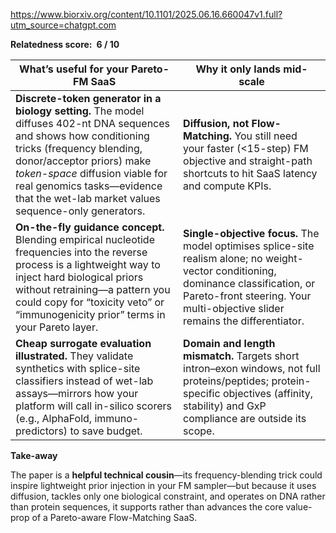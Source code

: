 https://www.biorxiv.org/content/10.1101/2025.06.16.660047v1.full?utm_source=chatgpt.com

**Relatedness score: 6 / 10**

| What’s useful for your Pareto-FM SaaS                                                                                                                                                                                                                                                                   | Why it only lands mid-scale                                                                                                                                                                                           |
| ------------------------------------------------------------------------------------------------------------------------------------------------------------------------------------------------------------------------------------------------------------------------------------------------------- | --------------------------------------------------------------------------------------------------------------------------------------------------------------------------------------------------------------------- |
| **Discrete-token generator in a biology setting.** The model diffuses 402-nt DNA sequences and shows how conditioning tricks (frequency blending, donor/acceptor priors) make *token-space* diffusion viable for real genomics tasks—evidence that the wet-lab market values sequence-only generators.  | **Diffusion, not Flow-Matching.** You still need your faster (<15-step) FM objective and straight-path shortcuts to hit SaaS latency and compute KPIs.                                                                |
| **On-the-fly guidance concept.** Blending empirical nucleotide frequencies into the reverse process is a lightweight way to inject hard biological priors without retraining—a pattern you could copy for “toxicity veto” or “immunogenicity prior” terms in your Pareto layer.                         | **Single-objective focus.** The model optimises splice-site realism alone; no weight-vector conditioning, dominance classification, or Pareto-front steering. Your multi-objective slider remains the differentiator. |
| **Cheap surrogate evaluation illustrated.** They validate synthetics with splice-site classifiers instead of wet-lab assays—mirrors how your platform will call in-silico scorers (e.g., AlphaFold, immuno-predictors) to save budget.                                                                  | **Domain and length mismatch.** Targets short intron–exon windows, not full proteins/peptides; protein-specific objectives (affinity, stability) and GxP compliance are outside its scope.                            |

**Take-away**

The paper is a **helpful technical cousin**—its frequency-blending trick could inspire lightweight prior injection in your FM sampler—but because it uses diffusion, tackles only one biological constraint, and operates on DNA rather than protein sequences, it supports rather than advances the core value-prop of a Pareto-aware Flow-Matching SaaS.
